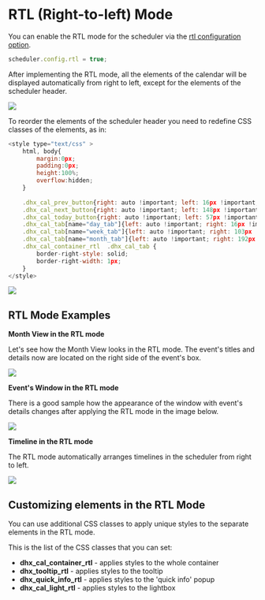 RTL (Right-to-left) Mode
=========================

You can enable the RTL mode for the scheduler via the [rtl configuration option](api/scheduler_rtl_config.md).

~~~js
scheduler.config.rtl = true;
~~~

After implementing the RTL mode, all the elements of the calendar will be displayed automatically from right to left, except for the elements of the scheduler header.

<img src="rtl.png"/>

To reorder the elements of the scheduler header you need to redefine CSS classes of the elements, as in:

~~~js
<style type="text/css" >
	html, body{
		margin:0px;
		padding:0px;
		height:100%;
		overflow:hidden;
	}	
	
  	.dhx_cal_prev_button{right: auto !important; left: 16px !important;}
  	.dhx_cal_next_button{right: auto !important; left: 148px !important;}
  	.dhx_cal_today_button{right: auto !important; left: 57px !important;}
  	.dhx_cal_tab[name="day_tab"]{left: auto !important; right: 16px !important;}
  	.dhx_cal_tab[name="week_tab"]{left: auto !important; right: 103px !important;}
  	.dhx_cal_tab[name="month_tab"]{left: auto !important; right: 192px !important;}
  	.dhx_cal_container_rtl  .dhx_cal_tab {
    	border-right-style: solid;
    	border-right-width: 1px;
   	}
</style>
~~~

<img src="reorder_header_rtl.png"/>

RTL Mode Examples
-------------------

<b>Month View in the RTL mode</b>

Let's see how the Month View looks in the RTL mode. The event's titles and details now are located on the right side of the event's box.

<img src="month_view_rtl.png"/>

<b>Event's Window in the RTL mode</b>

There is a good sample how the appearance of the window with event's details changes after applying the RTL mode in the image below.

<img src="window_with_details.png"/>

<b>Timeline in the RTL mode</b>

The RTL mode automatically arranges timelines in the scheduler from right to left.

<img src="timeline_rtl.png"/>

Customizing elements in the RTL Mode
-------------------

You can use additional CSS classes to apply unique styles to the separate elements in the RTL mode.

This is the list of the CSS classes that you can set:

- <b>dhx_cal_container_rtl</b> - applies styles to the whole container
- <b>dhx_tooltip_rtl</b> - applies styles to the tooltip
- <b>dhx_quick_info_rtl</b> - applies styles to the 'quick info' popup
- <b>dhx_cal_light_rtl</b> - applies styles to the lightbox
